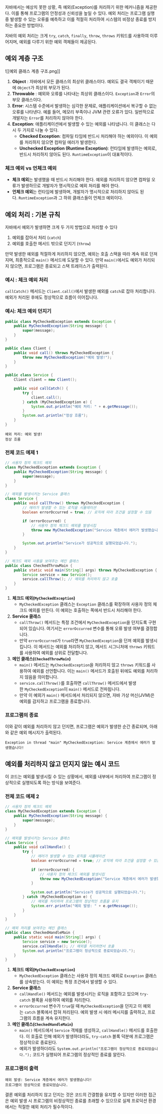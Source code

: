 자바에서는 예상치 못한 상황, 즉 예외(Exception)를 처리하기 위한 메커니즘을 제공한다. 이를 통해 프로그램의 안정성과 신뢰성을 높일 수 있다. 예외 처리는 프로그램 실행 중 발생할 수 있는 오류를 예측하고 이를 적절히 처리하여 시스템의 비정상 종료를 방지하는 중요한 방법이다.

자바의 예외 처리는 크게 `try`, `catch`, `finally`, `throw`, `throws` 키워드를 사용하여 이루어지며, 예외를 다루기 위한 예외 객체들이 제공된다.

## 예외 계층 구조
![[예외 클래스 계층 구조.png]]

1. **Object** : 자바에서 모든 클래스의 최상위 클래스이다. 예외도 결국 객체이기 때문에 `Object`가 최상위 부모가 된다.
2. **Throwable** : 예외와 오류를 나타내는 최상위 클래스이다. `Exception`과 `Error`의 부모 클래스이다.
3. **Error**: 시스템 수준에서 발생하는 심각한 문제로, 애플리케이션에서 복구할 수 없는 오류를 나타낸다. 예를 들어, 메모리 부족이나 JVM 관련 오류가 있다. 일반적으로 개발자는 `Error`를 처리하지 않아야 한다.
4. **Exception**: 애플리케이션에서 발생할 수 있는 예외를 나타냅니다. 이 클래스는 다시 두 가지로 나눌 수 있다.
    - **Checked Exception**: 컴파일 타임에 반드시 처리해야 하는 예외이다. 이 예외를 처리하지 않으면 컴파일 에러가 발생한다.
    - **Unchecked Exception (Runtime Exception)**: 런타임에 발생하는 예외로, 반드시 처리하지 않아도 된다. `RuntimeException`이 대표적이다.

### 체크 예외 vs 언체크 예외
- **체크 예외**는 발생했을 때 반드시 처리해야 한다. 예외를 처리하지 않으면 컴파일 오류가 발생하므로 개발자가 명시적으로 예외 처리를 해야 한다.
- **언체크 예외**는 런타임에 발생하며, 개발자가 명시적으로 처리하지 않아도 된다. `RuntimeException`과 그 하위 클래스들이 언체크 예외이다.

## 예외 처리 : 기본 규칙
자바에서 예외가 발생하면 크게 두 가지 방법으로 처리할 수 있다
1. 예외를 잡아서 처리 (`catch`)
2. 예외를 호출한 메서드 밖으로 던지기 (`throw`)

만약 발생한 예외를 적절하게 처리하지 않으면, 예외는 호출 스택을 따라 계속 위로 던져지며, 최종적으로 `main()` 메서드에 도달할 수 있다. 만약 `main()`에서도 예외가 처리되지 않으면, 프로그램은 종료되고 스택 트레이스가 출력된다.

### 예시 : 체크 예외 처리
`callCatch()` 메서드는 `Client.call()`에서 발생한 예외를 `catch`로 잡아 처리합니다. 예외가 처리된 후에도 정상적으로 흐름이 이어집니다.

### 예시: 체크 예외 던지기
```java
public class MyCheckedException extends Exception {
    public MyCheckedException(String message) {
        super(message);
    }
}

public class Client {
    public void call() throws MyCheckedException {
        throw new MyCheckedException("예외 발생!");
    }
}

public class Service {
    Client client = new Client();

    public void callCatch() {
        try {
            client.call();
        } catch (MyCheckedException e) {
            System.out.println("예외 처리: " + e.getMessage());
        }
        System.out.println("정상 흐름");
    }
}
```

```
예외 처리: 예외 발생!
정상 흐름
```

### 전체 코드 예제 1
```java
// 사용자 정의 체크드 예외
class MyCheckedException extends Exception {
    public MyCheckedException(String message) {
        super(message);
    }
}

// 예외를 발생시키는 Service 클래스
class Service {
    public void callThrow() throws MyCheckedException {
        // 에러가 발생할 수 있는 로직을 시뮬레이션
        boolean errorOccurred = true; // 로직에 따라 조건을 설정할 수 있음

        if (errorOccurred) {
            // 사용자 정의 체크드 예외를 발생시킴
            throw new MyCheckedException("Service 계층에서 에러가 발생했습니다!");
        }

        System.out.println("Service가 성공적으로 실행되었습니다.");
    }
}

// 체크드 예외 사용을 보여주는 메인 클래스
public class CheckedThrowMain {
    public static void main(String[] args) throws MyCheckedException {
        Service service = new Service();
        service.callThrow(); // 예외를 처리하지 않고 호출
    }
}
```
1. **체크드 예외(`MyCheckedException`)** 
    - `MyCheckedException` 클래스는 `Exception` 클래스를 확장하여 사용자 정의 체크드 예외를 만든다. 이 예외는 호출하는 쪽에서 반드시 처리해야 한다.
2. **Service 클래스** 
    - `callThrow()` 메서드는 특정 조건에서 `MyCheckedException`을 던지도록 구현되어 있습니다. 여기서는 `errorOccurred` 변수를 통해 오류 발생 여부를 결정합니다.
    - 만약 `errorOccurred`가 `true`라면 `MyCheckedException`을 던져 예외를 발생시킵니다. 이 메서드는 예외를 처리하지 않고, 메서드 시그니처에 `throws` 키워드를 사용하여 예외를 상위로 전달합니다.
3. **메인 클래스(`CheckedThrowMain`)** 
    - `main()` 메서드는 `MyCheckedException`을 처리하지 않고 `throws` 키워드를 사용하여 예외를 선언합니다. 이는 `main()` 메서드가 호출된 뒤에도 예외를 처리하지 않음을 의미합니다.
    - `service.callThrow()`를 호출하면 `callThrow()` 메서드에서 발생한 `MyCheckedException`이 `main()` 메서드로 전파됩니다.
    - 만약 이 예외가 `main()` 메서드에서 처리되지 않으면, 자바 가상 머신(JVM)은 예외를 감지하고 프로그램을 종료합니다.

### 프로그램의 종료
이와 같이 예외를 처리하지 않고 던지면, 프로그램은 예외가 발생한 순간 종료되며, 아래와 같은 예외 메시지가 출력된다.

```
Exception in thread "main" MyCheckedException: Service 계층에서 에러가 발생했습니다!
```


## 예외를 처리하지 않고 던지지 않는 예시 코드
이 코드는 예외를 발생시킬 수 있는 상황에서, 예외를 내부에서 처리하여 프로그램이 정상적으로 실행되도록 하는 방식을 보여준다.
### 전체 코드 예제 2
``` java
// 사용자 정의 체크드 예외
class MyCheckedException extends Exception {
    public MyCheckedException(String message) {
        super(message);
    }
}

// 예외를 발생시키는 Service 클래스
class Service {
    public void callHandle() {
        try {
            // 에러가 발생할 수 있는 로직을 시뮬레이션
            boolean errorOccurred = true; // 로직에 따라 조건을 설정할 수 있음
            
            if (errorOccurred) {
                // 사용자 정의 체크드 예외를 발생시킴
                throw new MyCheckedException("Service 계층에서 에러가 발생했습니다!");
            }
            
            System.out.println("Service가 성공적으로 실행되었습니다.");
        } catch (MyCheckedException e) {
            // 예외를 처리하여 프로그램의 정상적인 흐름을 유지
            System.err.println("예외 발생: " + e.getMessage());
        }
    }
}

// 예외 처리를 보여주는 메인 클래스
public class CheckedHandleMain {
    public static void main(String[] args) {
        Service service = new Service();
        service.callHandle(); // 예외를 처리하면서 호출
        System.out.println("프로그램이 정상적으로 종료되었습니다.");
    }
}
```
1. **체크드 예외(`MyCheckedException`)**
    - `MyCheckedException` 클래스는 사용자 정의 체크드 예외로 `Exception` 클래스를 상속받는다. 이 예외는 특정 조건에서 발생할 수 있다.
2. **Service 클래스**
    - `callHandle()` 메서드는 예외를 발생시키는 로직을 포함하고 있으며 `try-catch` 블록을 사용하여 예외를 처리한다.
    - `errorOccurred` 변수가 `true`일 때 `MyCheckedException`을 던지고 이 예외는 `catch` 블록에서 잡혀 처리된다. 예외 발생 시 에러 메시지를 출력하고, 프로그램의 흐름을 계속 유지한다.
3. **메인 클래스(`CheckedHandleMain`)**
    - `main()` 메서드에서 `Service` 객체를 생성하고, `callHandle()` 메서드를 호출한다. 이 호출로 인해 예외가 발생하더라도, `try-catch` 블록 덕분에 프로그램은 정상적으로 종료된다.
    - 예외가 발생하더라도 `System.out.println("프로그램이 정상적으로 종료되었습니다.");` 코드가 실행되어 프로그램의 정상적인 종료를 알린다.

### 프로그램의 출력
```
예외 발생: Service 계층에서 에러가 발생했습니다!
프로그램이 정상적으로 종료되었습니다.
```

 결론
예외를 처리하지 않고 던지는 것은 코드의 간결함을 유지할 수 있지만 이러한 접근은 예외 발생 시 프로그램의 비정상적인 종료를 초래할 수 있으므로 실제 프로덕션 환경에서는 적절한 예외 처리가 필수적이다.